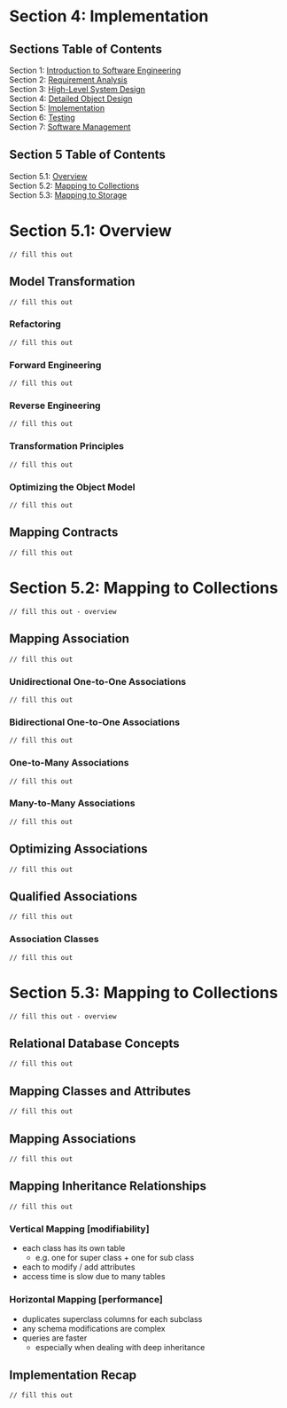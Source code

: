 # Section 4: Implementation

## Sections Table of Contents

Section 1: [Introduction to Software Engineering](Section%201.md)<br>
Section 2: [Requirement Analysis](Section%202.md)<br>
Section 3: [High-Level System Design](Section%203.md)<br>
Section 4: [Detailed Object Design](Section%204.md)<br>
Section 5: [Implementation](Section%205.md)<br>
Section 6: [Testing](Section%206.md)<br>
Section 7: [Software Management](Section%207.md)<br>

## Section 5 Table of Contents

Section 5.1: [Overview](#section-5.1-overview)<br>
Section 5.2: [Mapping to Collections](#section-5.2-mapping-to-collections)<br>
Section 5.3: [Mapping to Storage](#section-5.3-mapping-to-storage)<br>

# Section 5.1: Overview
`// fill this out`

## Model Transformation
`// fill this out`

### Refactoring
`// fill this out`

### Forward Engineering
`// fill this out`

### Reverse Engineering
`// fill this out`

### Transformation Principles
`// fill this out`

### Optimizing the Object Model
`// fill this out`

## Mapping Contracts
`// fill this out`

# Section 5.2: Mapping to Collections
`// fill this out - overview`

## Mapping Association
`// fill this out`

### Unidirectional One-to-One Associations
`// fill this out`

### Bidirectional One-to-One Associations
`// fill this out`

### One-to-Many Associations
`// fill this out`

### Many-to-Many Associations
`// fill this out`

## Optimizing Associations
`// fill this out`

## Qualified Associations
`// fill this out`

### Association Classes
`// fill this out`

# Section 5.3: Mapping to Collections
`// fill this out - overview`

## Relational Database Concepts
`// fill this out`

## Mapping Classes and Attributes
`// fill this out`

## Mapping Associations
`// fill this out`

## Mapping Inheritance Relationships
`// fill this out`

### Vertical Mapping [modifiability]
- each class has its own table
  - e.g. one for super class + one for sub class
- each to modify / add attributes
- access time is slow due to many tables

### Horizontal Mapping [performance]
- duplicates superclass columns for each subclass
- any schema modifications are complex
- queries are faster
  - especially when dealing with deep inheritance

## Implementation Recap
`// fill this out`